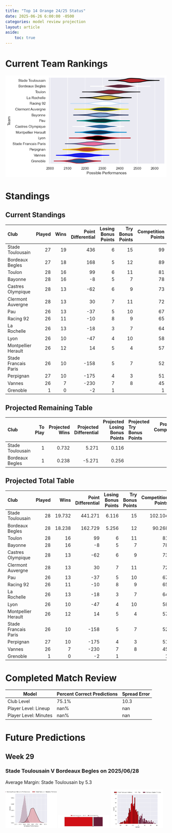 ```yaml
---  
title: "Top 14 Orange 24/25 Status"  
date: 2025-06-26 6:00:00 -0500  
categories: model review projection  
layout: article  
aside:  
    toc: true  
---
```

# Current Team Rankings


![Club Rankings](plots/rankings_Top_14_Orange_2425.png)
# Standings

## Current Standings


| Club                 |   Played |   Wins |   Point Differential |   Losing Bonus Points |   Try Bonus Points |   Competition Points |
|:---------------------|---------:|-------:|---------------------:|----------------------:|-------------------:|---------------------:|
| Stade Toulousain     |       27 |     19 |                  436 |                     6 |                 15 |                   99 |
| Bordeaux Begles      |       27 |     18 |                  168 |                     5 |                 12 |                   89 |
| Toulon               |       28 |     16 |                   99 |                     6 |                 11 |                   81 |
| Bayonne              |       28 |     16 |                   -8 |                     5 |                  7 |                   78 |
| Castres Olympique    |       28 |     13 |                  -62 |                     6 |                  9 |                   73 |
| Clermont Auvergne    |       28 |     13 |                   30 |                     7 |                 11 |                   72 |
| Pau                  |       26 |     13 |                  -37 |                     5 |                 10 |                   67 |
| Racing 92            |       26 |     11 |                  -10 |                     8 |                  9 |                   65 |
| La Rochelle          |       26 |     13 |                  -18 |                     3 |                  7 |                   64 |
| Lyon                 |       26 |     10 |                  -47 |                     4 |                 10 |                   58 |
| Montpellier Herault  |       26 |     12 |                   14 |                     5 |                  4 |                   57 |
| Stade Francais Paris |       26 |     10 |                 -158 |                     5 |                  7 |                   52 |
| Perpignan            |       27 |     10 |                 -175 |                     4 |                  3 |                   51 |
| Vannes               |       26 |      7 |                 -230 |                     7 |                  8 |                   45 |
| Grenoble             |        1 |      0 |                   -2 |                     1 |                    |                    1 |



## Projected Remaining Table


| Club             |   To Play |   Projected Wins |   Projected Differential |   Projected Losing Bonus Points | Projected Try Bonus Points   |   Projected Competition Points |
|:-----------------|----------:|-----------------:|-------------------------:|--------------------------------:|:-----------------------------|-------------------------------:|
| Stade Toulousain |         1 |            0.732 |                    5.271 |                           0.116 |                              |                          3.104 |
| Bordeaux Begles  |         1 |            0.238 |                   -5.271 |                           0.256 |                              |                          1.268 |



## Projected Total Table


| Club                 |   Played |   Wins |   Point Differential |   Losing Bonus Points |   Try Bonus Points |   Competition Points |
|:---------------------|---------:|-------:|---------------------:|----------------------:|-------------------:|---------------------:|
| Stade Toulousain     |       28 | 19.732 |              441.271 |                 6.116 |                 15 |              102.104 |
| Bordeaux Begles      |       28 | 18.238 |              162.729 |                 5.256 |                 12 |               90.268 |
| Toulon               |       28 | 16     |               99     |                 6     |                 11 |               81     |
| Bayonne              |       28 | 16     |               -8     |                 5     |                  7 |               78     |
| Castres Olympique    |       28 | 13     |              -62     |                 6     |                  9 |               73     |
| Clermont Auvergne    |       28 | 13     |               30     |                 7     |                 11 |               72     |
| Pau                  |       26 | 13     |              -37     |                 5     |                 10 |               67     |
| Racing 92            |       26 | 11     |              -10     |                 8     |                  9 |               65     |
| La Rochelle          |       26 | 13     |              -18     |                 3     |                  7 |               64     |
| Lyon                 |       26 | 10     |              -47     |                 4     |                 10 |               58     |
| Montpellier Herault  |       26 | 12     |               14     |                 5     |                  4 |               57     |
| Stade Francais Paris |       26 | 10     |             -158     |                 5     |                  7 |               52     |
| Perpignan            |       27 | 10     |             -175     |                 4     |                  3 |               51     |
| Vannes               |       26 |  7     |             -230     |                 7     |                  8 |               45     |
| Grenoble             |        1 |  0     |               -2     |                 1     |                    |                1     |



# Completed Match Review


| Model | Percent Correct Predictions | Spread Error |
| ------ | ------ | ------ |
| Club Level | 75.1% | 10.3 |
| Player Level: Lineup | nan% | nan |
| Player Level: Minutes | nan% | nan |


# Future Predictions

## Week 29

### Stade Toulousain V Bordeaux Begles on 2025/06/28


Average Margin: Stade Toulousain by 5.3

<p float="left">
<img src="plots\2025-06-28-StadeToulousain_V_BordeauxBegles_performances.png" width="32%" />
<img src="plots\2025-06-28-StadeToulousain_V_BordeauxBegles_resultbar.png" width="32%" />
<img src="plots\2025-06-28-StadeToulousain_V_BordeauxBegles_spreads.png" width="32%" />
</p>
